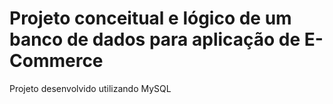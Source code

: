 # Projeto conceitual e lógico de um banco de dados para aplicação de E-Commerce
Projeto desenvolvido utilizando MySQL

